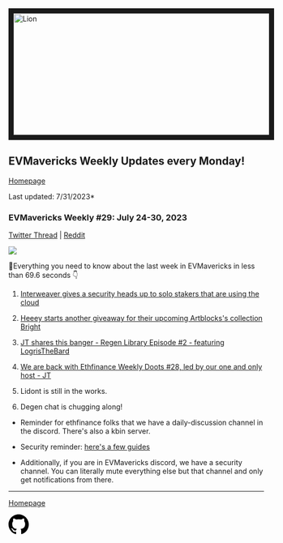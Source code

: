 <meta name="viewport" content="width=device-width,initial-scale=1">
<link rel="stylesheet" href="https://etheralpha.github.io/readme-themes/deep-blue.css">
    
<a href="https://looksrare.org/collections/0x7dDAA898D33D7aB252Ea5F89f96717c47B2fEE6e#items" target="_blank">
    <svg height="40" width="40" aria-hidden="true" viewBox="0 0 16 16" version="1.1" width="32" data-view-component="true" class="octicon octicon-mark-github v-align-left">
      <img src="https://i.imgur.com/XnxhIpb.png" 
alt="Lion" width="640" height="240" border=10" />
</a>    
                                            
                                             
## EVMavericks Weekly Updates every Monday!
[Homepage](https://evmavericks-weekly.netlify.app)

Last updated: 7/31/2023*
                                            
### EVMavericks Weekly #29: July 24-30, 2023
                                                
[Twitter Thread](https://twitter.com/696_eth/status/1686091643638960128) | [Reddit](https://www.reddit.com/r/ethfinance/comments/15e6kzl/daily_general_discussion_july_31_2023/ju8ohqp/)
                                                
![](https://i.imgur.com/1mj0wbk.png)
                                                
🦁Everything you need to know about the last week in EVMavericks in less than 69.6 seconds 👇

1. [Interweaver gives a security heads up to solo stakers that are using the cloud](https://i.imgur.com/hrUAUjg.png)

2. [Heeey starts another giveaway for their upcoming Artblocks's collection Bright](https://twitter.com/heeey_eth/status/1686046343725301777?s=20)

3. [JT shares this banger - Regen Library Episode #2 - featuring LogrisTheBard](https://twitter.com/greenpillnet/status/1684698997296943104)

4. [We are back with Ethfinance Weekly Doots #28, led by our one and only host - JT](https://www.youtube.com/watch?v=nO3cctyZV50&ab_channel=EVMavericks-Ethfinance)

5. Lidont is still in the works.
    
6. Degen chat is chugging along!

*  Reminder for ethfinance folks that we have a daily-discussion channel in the discord. There's also a kbin server.

* Security reminder: [here's a few guides](https://i.imgur.com/a/DSvQrXs.png)

* Additionally, if you are in EVMavericks discord, we have a security channel. You can literally mute everything else but that channel and only get notifications from there.



---
                                              
[Homepage](https://evmavericks-weekly.netlify.app)

    
<a id="github-link" href="https://github.com/etheralpha/evm-updates/" target="_blank">
  <svg height="40" width="40" aria-hidden="true" viewBox="0 0 16 16" version="1.1" width="32" data-view-component="true" class="octicon octicon-mark-github v-align-middle">
      <path fill-rule="evenodd" d="M8 0C3.58 0 0 3.58 0 8c0 3.54 2.29 6.53 5.47 7.59.4.07.55-.17.55-.38 0-.19-.01-.82-.01-1.49-2.01.37-2.53-.49-2.69-.94-.09-.23-.48-.94-.82-1.13-.28-.15-.68-.52-.01-.53.63-.01 1.08.58 1.23.82.72 1.21 1.87.87 2.33.66.07-.52.28-.87.51-1.07-1.78-.2-3.64-.89-3.64-3.95 0-.87.31-1.59.82-2.15-.08-.2-.36-1.02.08-2.12 0 0 .67-.21 2.2.82.64-.18 1.32-.27 2-.27.68 0 1.36.09 2 .27 1.53-1.04 2.2-.82 2.2-.82.44 1.1.16 1.92.08 2.12.51.56.82 1.27.82 2.15 0 3.07-1.87 3.75-3.65 3.95.29.25.54.73.54 1.48 0 1.07-.01 1.93-.01 2.2 0 .21.15.46.55.38A8.013 8.013 0 0016 8c0-4.42-3.58-8-8-8z"></path>
  </svg>
</a>



